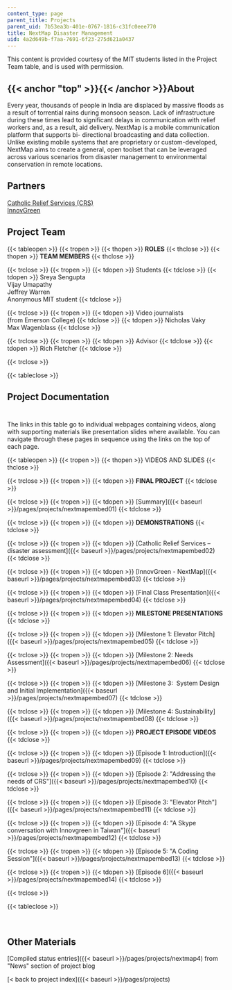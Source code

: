 ```yaml
---
content_type: page
parent_title: Projects
parent_uid: 7b53ea3b-401e-0767-1816-c31fc0eee770
title: NextMap Disaster Management
uid: 4a2d649b-f7aa-7691-6f23-275d621a0437
---
```


This content is provided courtesy of the MIT students listed in the Project Team table, and is used with permission.

{{< anchor "top" >}}{{< /anchor >}}About
----------------------------------------

Every year, thousands of people in India are displaced by massive floods as a result of torrential rains during monsoon season. Lack of infrastructure during these times lead to significant delays in communication with relief workers and, as a result, aid delivery. NextMap is a mobile communication platform that supports bi- directional broadcasting and data collection. Unlike existing mobile systems that are proprietary or custom-developed, NextMap aims to create a general, open toolset that can be leveraged across various scenarios from disaster management to environmental conservation in remote locations.

Partners
--------

[Catholic Relief Services (CRS)](http://www.crs.org/)  
[InnovGreen](http://www.innovgreen.com/)

Project Team
------------

{{< tableopen >}}
{{< tropen >}}
{{< thopen >}}
**ROLES**
{{< thclose >}}
{{< thopen >}}
**TEAM MEMBERS**
{{< thclose >}}

{{< trclose >}}
{{< tropen >}}
{{< tdopen >}}
Students
{{< tdclose >}}
{{< tdopen >}}
Sreya Sengupta  
Vijay Umapathy  
Jeffrey Warren  
Anonymous MIT student
{{< tdclose >}}

{{< trclose >}}
{{< tropen >}}
{{< tdopen >}}
Video journalists  
(from Emerson College)
{{< tdclose >}}
{{< tdopen >}}
Nicholas Vaky  
Max Wagenblass
{{< tdclose >}}

{{< trclose >}}
{{< tropen >}}
{{< tdopen >}}
Advisor
{{< tdclose >}}
{{< tdopen >}}
Rich Fletcher
{{< tdclose >}}

{{< trclose >}}

{{< tableclose >}}

Project Documentation  
 
-------------------------

The links in this table go to individual webpages containing videos, along with supporting materials like presentation slides where available. You can navigate through these pages in sequence using the links on the top of each page.

{{< tableopen >}}
{{< tropen >}}
{{< thopen >}}
VIDEOS AND SLIDES
{{< thclose >}}

{{< trclose >}}
{{< tropen >}}
{{< tdopen >}}
**FINAL PROJECT**
{{< tdclose >}}

{{< trclose >}}
{{< tropen >}}
{{< tdopen >}}
[Summary]({{< baseurl >}}/pages/projects/nextmapembed01)
{{< tdclose >}}

{{< trclose >}}
{{< tropen >}}
{{< tdopen >}}
**DEMONSTRATIONS**
{{< tdclose >}}

{{< trclose >}}
{{< tropen >}}
{{< tdopen >}}
[Catholic Relief Services – disaster assessment]({{< baseurl >}}/pages/projects/nextmapembed02)
{{< tdclose >}}

{{< trclose >}}
{{< tropen >}}
{{< tdopen >}}
[InnovGreen - NextMap]({{< baseurl >}}/pages/projects/nextmapembed03)
{{< tdclose >}}

{{< trclose >}}
{{< tropen >}}
{{< tdopen >}}
[Final Class Presentation]({{< baseurl >}}/pages/projects/nextmapembed04)
{{< tdclose >}}

{{< trclose >}}
{{< tropen >}}
{{< tdopen >}}
**MILESTONE PRESENTATIONS**
{{< tdclose >}}

{{< trclose >}}
{{< tropen >}}
{{< tdopen >}}
[Milestone 1: Elevator Pitch]({{< baseurl >}}/pages/projects/nextmapembed05)
{{< tdclose >}}

{{< trclose >}}
{{< tropen >}}
{{< tdopen >}}
[Milestone 2: Needs Assessment]({{< baseurl >}}/pages/projects/nextmapembed06)
{{< tdclose >}}

{{< trclose >}}
{{< tropen >}}
{{< tdopen >}}
[Milestone 3:  System Design and Initial Implementation]({{< baseurl >}}/pages/projects/nextmapembed07)
{{< tdclose >}}

{{< trclose >}}
{{< tropen >}}
{{< tdopen >}}
[Milestone 4: Sustainability]({{< baseurl >}}/pages/projects/nextmapembed08)
{{< tdclose >}}

{{< trclose >}}
{{< tropen >}}
{{< tdopen >}}
**PROJECT EPISODE VIDEOS**
{{< tdclose >}}

{{< trclose >}}
{{< tropen >}}
{{< tdopen >}}
[Episode 1: Introduction]({{< baseurl >}}/pages/projects/nextmapembed09)
{{< tdclose >}}

{{< trclose >}}
{{< tropen >}}
{{< tdopen >}}
[Episode 2: "Addressing the needs of CRS"]({{< baseurl >}}/pages/projects/nextmapembed10)
{{< tdclose >}}

{{< trclose >}}
{{< tropen >}}
{{< tdopen >}}
[Episode 3: "Elevator Pitch"]({{< baseurl >}}/pages/projects/nextmapembed11)
{{< tdclose >}}

{{< trclose >}}
{{< tropen >}}
{{< tdopen >}}
[Episode 4: "A Skype conversation with Innovgreen in Taiwan"]({{< baseurl >}}/pages/projects/nextmapembed12)
{{< tdclose >}}

{{< trclose >}}
{{< tropen >}}
{{< tdopen >}}
[Episode 5: "A Coding Session"]({{< baseurl >}}/pages/projects/nextmapembed13)
{{< tdclose >}}

{{< trclose >}}
{{< tropen >}}
{{< tdopen >}}
[Episode 6]({{< baseurl >}}/pages/projects/nextmapembed14)
{{< tdclose >}}

{{< trclose >}}

{{< tableclose >}}

  
 

Other Materials
---------------

[Compiled status entries]({{< baseurl >}}/pages/projects/nextmap4) from "News" section of project blog

[\< back to project index]({{< baseurl >}}/pages/projects)